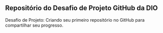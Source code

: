 ## Repositório do Desafio de Projeto GitHub da DIO

Desafio de Projeto: Criando seu primeiro repositório no GitHub para compartilhar seu progresso.
